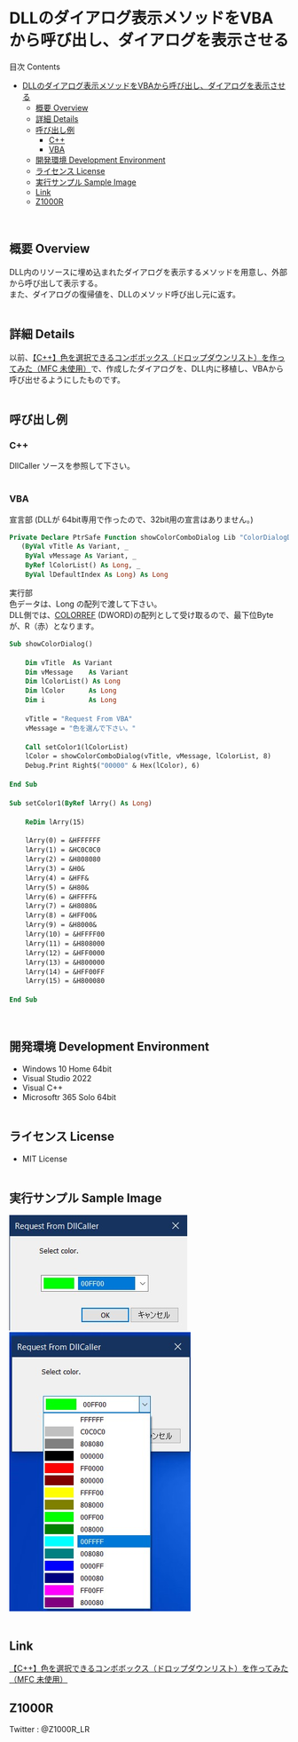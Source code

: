 # DLLのダイアログ表示メソッドをVBAから呼び出し、ダイアログを表示させる
目次 Contents
<!-- TOC -->

- [DLLのダイアログ表示メソッドをVBAから呼び出し、ダイアログを表示させる](#dllのダイアログ表示メソッドをvbaから呼び出しダイアログを表示させる)
  - [概要 Overview](#概要-overview)
  - [詳細 Details](#詳細-details)
  - [呼び出し例](#呼び出し例)
    - [C++](#c)
    - [VBA](#vba)
  - [開発環境 Development Environment](#開発環境-development-environment)
  - [ライセンス License](#ライセンス-license)
  - [実行サンプル Sample Image](#実行サンプル-sample-image)
  - [Link](#link)
  - [Z1000R](#z1000r)

<!-- /TOC -->
&nbsp;
## 概要 Overview  
DLL内のリソースに埋め込まれたダイアログを表示するメソッドを用意し、外部から呼び出して表示する。  
また、ダイアログの復帰値を、DLLのメソッド呼び出し元に返す。  
&nbsp;
## 詳細 Details
以前、[【C++】色を選択できるコンボボックス（ドロップダウンリスト）を作ってみた（MFC 未使用）](https://z1000s.hatenablog.com/entry/2021/01/28/233951)で、作成したダイアログを、DLL内に移植し、VBAから呼び出せるようにしたものです。    
&nbsp;
## 呼び出し例
### C++
DllCaller ソースを参照して下さい。  
&nbsp;
### VBA
宣言部 (DLLが 64bit専用で作ったので、32bit用の宣言はありません。)
~~~vb
Private Declare PtrSafe Function showColorComboDialog Lib "ColorDialogDLL.dll" _
   (ByVal vTitle As Variant, _
    ByVal vMessage As Variant, _
    ByRef lColorList() As Long, _
    ByVal lDefaultIndex As Long) As Long
~~~
実行部  
色データは、Long の配列で渡して下さい。  
DLL側では、[COLORREF](https://docs.microsoft.com/en-us/windows/win32/gdi/colorref) (DWORD)の配列として受け取るので、最下位Byteが、R（赤）となります。  
~~~vb
Sub showColorDialog()

    Dim vTitle  As Variant
    Dim vMessage    As Variant
    Dim lColorList() As Long
    Dim lColor      As Long
    Dim i           As Long

    vTitle = "Request From VBA"
    vMessage = "色を選んで下さい。"

    Call setColor1(lColorList)
    lColor = showColorComboDialog(vTitle, vMessage, lColorList, 8)
    Debug.Print Right$("00000" & Hex(lColor), 6)

End Sub

Sub setColor1(ByRef lArry() As Long)

    ReDim lArry(15)

    lArry(0) = &HFFFFFF
    lArry(1) = &HC0C0C0
    lArry(2) = &H808080
    lArry(3) = &H0&
    lArry(4) = &HFF&
    lArry(5) = &H80&
    lArry(6) = &HFFFF&
    lArry(7) = &H8080&
    lArry(8) = &HFF00&
    lArry(9) = &H8000&
    lArry(10) = &HFFFF00
    lArry(11) = &H808000
    lArry(12) = &HFF0000
    lArry(13) = &H800000
    lArry(14) = &HFF00FF
    lArry(15) = &H800080

End Sub
~~~
&nbsp;
## 開発環境 Development Environment
- Windows 10 Home 64bit  
- Visual Studio 2022  
- Visual C++  
- Microsoftr 365 Solo 64bit  
&nbsp;
## ライセンス License
- MIT License  
&nbsp;
## 実行サンプル Sample Image
![](05_Image/Image01.jpg)  
![](05_Image/Image02.jpg)  
&nbsp;
## Link
[【C++】色を選択できるコンボボックス（ドロップダウンリスト）を作ってみた（MFC 未使用）](https://z1000s.hatenablog.com/entry/2021/01/28/233951)
&nbsp;
## Z1000R
Twitter : @Z1000R_LR